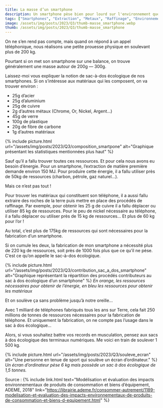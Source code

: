 ```yaml
---
title: La masse d’un smartphone
description: Un smartphone pèse bien pour lourd sur l'environnement que dans votre main.
tags: ["Smartphones", "Extraction", "Metaux", "Raffinage", "Environnement"]
image: /assets/img/posts/2023/Q3/thumb-masse_smartphone.webp
thumb: /assets/img/posts/2023/Q3/thumb-masse_smartphone
---
```


On ne s’en rend pas compte, mais quand on répond à un appel téléphonique, nous réalisons une petite prouesse physique en soulevant plus de 200 kg.

Pourtant si on met son smartphone sur une balance, on trouve généralement une masse autour de 200g — 300g.

Laissez-moi vous expliquer la notion de sac-à-dos écologique de nos smartphones. Si on s’intéresse aux matériaux qui les composent, on va trouver environ :
- 25g d’acier
- 25g d’aluminium
- 25g de cuivre
- 2g d’autres métaux (Chrome, Or, Nickel, Argent…)
- 45g de verre
- 100g de plastique
- 20g de fibre de carbone
- 1g d’autres matériaux

{% include picture.html 
    url="/assets/img/posts/2023/Q3/composition_smartpone"
    alt="Graphique présentant les statistiques mentionnées plus haut"
 %}

Sauf qu’il a fallu trouver toutes ces ressources. Et pour cela nous avons eu besoin d’énergie. Pour un smartphone, l’extraction de matière première demande environ 150 MJ. Pour produire cette énergie, il a fallu utiliser près de 50kg de ressources (charbon, pétrole, gaz naturel…).

Mais ce n’est pas tout !

Pour trouver les matériaux qui constituent son téléphone, il a aussi fallu extraire des roches de la terre puis mettre en place des procédés de raffinage. Par exemple, pour obtenir les 25 g de cuivre il a fallu déplacer ou utiliser 85 kg de ressources. Pour le peu de nickel nécessaire au téléphone, il a fallu déplacer ou utiliser près de 15 kg de ressources… Et plus de 60 kg pour l’or !

Au total, c’est plus de 175kg de ressources qui sont nécessaires pour la fabrication d’un smartphone.

Si on cumule les deux, la fabrication de mon smartphone a nécessité plus de 220 kg de ressources, soit près de 1000 fois plus que ce qu’il ne pèse. C’est ce qu’on appelle le sac-à-dos écologique.

{% include picture.html 
    url="/assets/img/posts/2023/Q3/contribution_sac_a_dos_smartphone"
    alt="Graphique représentant la répartition des procédés contributeurs au sac à dos écologique d’un smartphone"
 %}
*En orange, les ressources nécessaires pour obtenir de l’énergie, en bleu les ressources pour obtenir les matériaux*

Et on soulève ça sans problème jusqu’à notre oreille…

Avec 1 milliard de téléphones fabriqués tous les ans sur Terre, cela fait 250 millions de tonnes de ressources nécessaires pour la fabrication de téléphone. Et uniquement la fabrication, on ne compte pas l’usage dans le sac à dos écologique…

Alors, si vous souhaitez battre vos records en musculation, pensez aux sacs à dos écologique des terminaux numériques. Me voici en train de soulever 1 500 kg.

{% include picture.html 
    url="/assets/img/posts/2023/Q3/souleve_ecran"
    alt="Une personne en tenue de sport qui soulève un écran d’ordinateur."
 %}
*Un écran d’ordinateur pèse 6 kg mais possède un sac à dos écologique de 1,5 tonnes.*

Source : {% include link.html text="Modélisation et évaluation des impacts environnementaux de produits de consommation et biens d’équipement, ADEME, 2018" link="https://librairie.ademe.fr/consommer-autrement/1189-modelisation-et-evaluation-des-impacts-environnementaux-de-produits-de-consommation-et-biens-d-equipement.html" %}